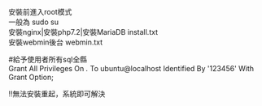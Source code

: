安裝前進入root模式  
一般為 sudo su  
安裝nginx|安裝php7.2|安裝MariaDB  install.txt  
安裝webmin後台  webmin.txt  
  
#給予使用者所有sql全縣  
Grant All Privileges On *.* To ubuntu@localhost Identified By '123456' With Grant Option;  
  
!!無法安裝重起，系統即可解決  